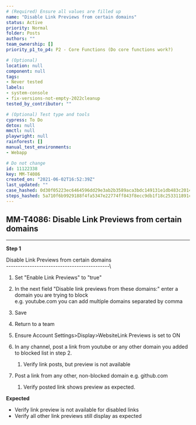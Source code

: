 ```yaml
---
# (Required) Ensure all values are filled up
name: "Disable Link Previews from certain domains"
status: Active
priority: Normal
folder: Posts
authors: ""
team_ownership: []
priority_p1_to_p4: P2 - Core Functions (Do core functions work?)

# (Optional)
location: null
component: null
tags:
- Never tested
labels: 
- system-console
- fix-versions-not-empty-2022cleanup
tested_by_contributor: ""

# (Optional) Test type and tools
cypress: To Do
detox: null
mmctl: null
playwright: null
rainforest: []
manual_test_environments:
- Webapp

# Do not change
id: 11122338
key: MM-T4086
created_on: "2021-06-02T16:52:39Z"
last_updated: ""
case_hashed: 0d30f05223ec6464596dd29e3ab2b3589aca3bdc149131e1db483c2014f2c01332bd7ec66617ac1be61d4469199671a3
steps_hashed: 5a710f6b9929188f4fa5347e22774ff843f8ecc9db1f18c253311891cda51d2fa47c79d8c85b62a95764042074934af1
---
```


<!-- (Auto-generated) Based on frontmatter's "key" and "name" -->

## MM-T4086: Disable Link Previews from certain domains

---

**Step 1**

Disable Link Previews from certain domains\
\--------------------------------------------\\

1. Set "Enable Link Previews" to "true"

2. In the next field "Disable link previews from these domains:" enter a domain you are trying to block\
   e.g. youtube.com you can add multiple domains separated by comma

3. Save

4. Return to a team

5. Ensure Account Settings>Display>WebsiteLink Previews is set to ON

6. In any channel, post a link from youtube or any other domain you added to blocked list in step 2.

   1. Verify link posts, but preview is not available 

7. Post a link from any other, non-blocked domain e.g. github.com

   1. Verify posted link shows preview as expected.

**Expected**

- Verify link preview is not available for disabled links
- Verify all other link previews still display as expected
